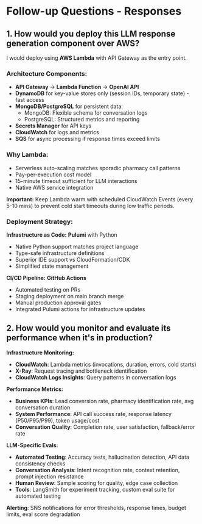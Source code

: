 # Follow-up Questions - Responses

## 1. How would you deploy this LLM response generation component over AWS?

I would deploy using **AWS Lambda** with API Gateway as the entry point. 

### Architecture Components:
- **API Gateway** → **Lambda Function** → **OpenAI API**
- **DynamoDB** for key-value stores only (session IDs, temporary state) - fast access
- **MongoDB/PostgreSQL** for persistent data:
  - MongoDB: Flexible schema for conversation logs
  - PostgreSQL: Structured metrics and reporting
- **Secrets Manager** for API keys
- **CloudWatch** for logs and metrics
- **SQS** for async processing if response times exceed limits

### Why Lambda:
- Serverless auto-scaling matches sporadic pharmacy call patterns
- Pay-per-execution cost model
- 15-minute timeout sufficient for LLM interactions
- Native AWS service integration

**Important:** Keep Lambda warm with scheduled CloudWatch Events (every 5-10 mins) to prevent cold start timeouts during low traffic periods.

### Deployment Strategy:
**Infrastructure as Code:** **Pulumi** with Python
- Native Python support matches project language
- Type-safe infrastructure definitions
- Superior IDE support vs CloudFormation/CDK
- Simplified state management

**CI/CD Pipeline:** **GitHub Actions**
- Automated testing on PRs
- Staging deployment on main branch merge
- Manual production approval gates
- Integrated Pulumi actions for infrastructure updates

## 2. How would you monitor and evaluate its performance when it's in production?

**Infrastructure Monitoring:**
- **CloudWatch**: Lambda metrics (invocations, duration, errors, cold starts)
- **X-Ray**: Request tracing and bottleneck identification
- **CloudWatch Logs Insights**: Query patterns in conversation logs

**Performance Metrics:**
- **Business KPIs**: Lead conversion rate, pharmacy identification rate, avg conversation duration
- **System Performance**: API call success rate, response latency (P50/P95/P99), token usage/cost
- **Conversation Quality**: Completion rate, user satisfaction, fallback/error rate

**LLM-Specific Evals:**
- **Automated Testing**: Accuracy tests, hallucination detection, API data consistency checks
- **Conversation Analysis**: Intent recognition rate, context retention, prompt injection resistance
- **Human Review**: Sample scoring for quality, edge case collection
- **Tools**: LangSmith for experiment tracking, custom eval suite for automated testing

**Alerting**: SNS notifications for error thresholds, response times, budget limits, eval score degradation